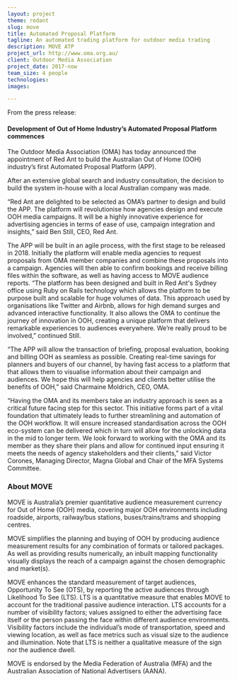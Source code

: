 ```yaml
---
layout: project
theme: redant
slug: move
title: Automated Proposal Platform
tagline: An automated trading platform for outdoor media trading
description: MOVE ATP
project_url: http://www.oma.org.au/
client: Outdoor Media Association
project_date: 2017-now
team_size: 4 people
technologies:
images:

---
```

From the press release:

#### Development of Out of Home Industry’s Automated Proposal Platform commences

The Outdoor Media Association (OMA) has today announced the appointment of Red Ant to build the Australian Out of Home (OOH) industry’s first Automated Proposal Platform (APP).

After an extensive global search and industry consultation, the decision to build the system in-house with a local Australian company was made.

“Red Ant are delighted to be selected as OMA’s partner to design and build the APP. The platform will revolutionise how agencies design and execute OOH media campaigns. It will be a highly innovative experience for advertising agencies in terms of ease of use, campaign integration and insights,” said Ben Still, CEO, Red Ant.

The APP will be built in an agile process, with the first stage to be released in 2018. Initially the platform will enable media agencies to request proposals from OMA member companies and combine these proposals into a campaign. Agencies will then able to confirm bookings and receive billing files within the software, as well as having access to MOVE audience reports. “The platform has been designed and built in Red Ant's Sydney office using Ruby on Rails technology which allows the platform to be purpose built and scalable for huge volumes of data. This approach used by organisations like Twitter and Airbnb, allows for high demand surges and advanced interactive functionality. It also allows the OMA to continue the journey of innovation in OOH, creating a unique platform that delivers remarkable experiences to audiences everywhere. We’re really proud to be involved,” continued Still.

“The APP will allow the transaction of briefing, proposal evaluation, booking and billing OOH as seamless as possible. Creating real-time savings for planners and buyers of our channel, by having fast access to a platform that that allows them to visualise information about their campaign and audiences. We hope this will help agencies and clients better utilise the benefits of OOH,” said Charmaine Moldrich, CEO, OMA.

“Having the OMA and its members take an industry approach is seen as a critical future facing step for this sector. This initiative forms part of a vital foundation that ultimately leads to further streamlining and automation of the OOH workflow. It will ensure increased standardisation across the OOH eco-system can be delivered which in turn will allow for the unlocking data in the mid to longer term. We look forward to working with the OMA and its member as they share their plans and allow for continued input ensuring it meets the needs of agency stakeholders and their clients,” said Victor Corones, Managing Director, Magna Global and Chair of the MFA Systems Committee.

### About MOVE

MOVE is Australia’s premier quantitative audience measurement currency for Out of Home (OOH) media, covering major OOH environments including roadside, airports, railway/bus stations, buses/trains/trams and shopping centres.

MOVE simplifies the planning and buying of OOH by producing audience measurement results for any combination of formats or tailored packages. As well as providing results numerically, an inbuilt mapping functionality visually displays the reach of a campaign against the chosen demographic and market(s).

MOVE enhances the standard measurement of target audiences, Opportunity To See (OTS), by reporting the active audiences through Likelihood To See (LTS). LTS is a quantitative measure that enables MOVE to account for the traditional passive audience interaction. LTS accounts for a number of visibility factors; values assigned to either the advertising face itself or the person passing the face within different audience environments. Visibility factors include the individual’s mode of transportation, speed and viewing location, as well as face metrics such as visual size to the audience and illumination. Note that LTS is neither a qualitative measure of the sign nor the audience dwell.

MOVE is endorsed by the Media Federation of Australia (MFA) and the Australian Association of National Advertisers (AANA).
